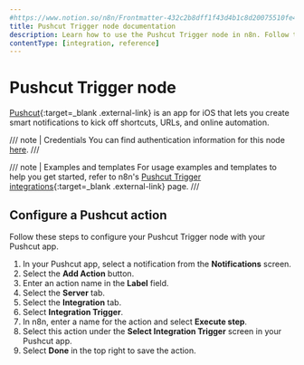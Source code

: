 ```yaml
---
#https://www.notion.so/n8n/Frontmatter-432c2b8dff1f43d4b1c8d20075510fe4
title: Pushcut Trigger node documentation
description: Learn how to use the Pushcut Trigger node in n8n. Follow technical documentation to integrate Pushcut Trigger node into your workflows.
contentType: [integration, reference]
---
```


# Pushcut Trigger node

[Pushcut](https://pushcut.io){:target=_blank .external-link} is an app for iOS that lets you create smart notifications to kick off shortcuts, URLs, and online automation.

/// note | Credentials
You can find authentication information for this node [here](/integrations/builtin/credentials/pushcut.md).
///

///  note  | Examples and templates
For usage examples and templates to help you get started, refer to n8n's [Pushcut Trigger integrations](https://n8n.io/integrations/pushcut-trigger/){:target=_blank .external-link} page.
///

## Configure a Pushcut action

Follow these steps to configure your Pushcut Trigger node with your Pushcut app.

1. In your Pushcut app, select a notification from the **Notifications** screen.
2. Select the **Add Action** button.
3. Enter an action name in the **Label** field.
4. Select the **Server** tab.
5. Select the **Integration** tab.
6. Select **Integration Trigger**.
7. In n8n, enter a name for the action and select **Execute step**.
8. Select this action under the **Select Integration Trigger** screen in your Pushcut app.
9. Select **Done** in the top right to save the action.
